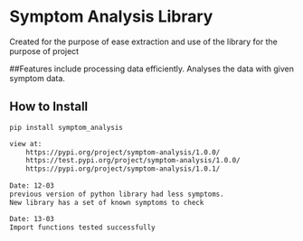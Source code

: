 # Symptom Analysis Library

Created for the purpose of ease extraction and use of the library for the purpose of project

##Features include
processing data efficiently.
Analyses the data with given symptom data.

## How to Install

```bash
pip install symptom_analysis

view at:
    https://pypi.org/project/symptom-analysis/1.0.0/
    https://test.pypi.org/project/symptom-analysis/1.0.0/
    https://pypi.org/project/symptom-analysis/1.0.1/
    
Date: 12-03
previous version of python library had less symptoms. 
New library has a set of known symptoms to check

Date: 13-03
Import functions tested successfully